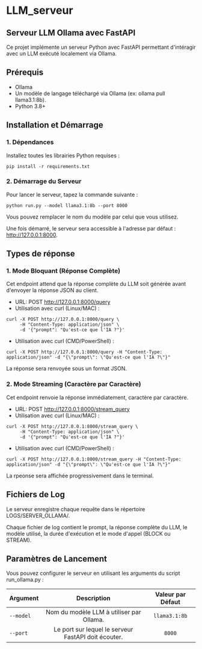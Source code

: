 # LLM_serveur

## Serveur LLM Ollama avec FastAPI

Ce projet implémente un serveur Python avec FastAPI permettant d'intéragir avec un LLM exécuté localement via Ollama.

## Prérequis

- Ollama
- Un modèle de langage téléchargé via Ollama (ex: ollama pull llama3.1:8b).
- Python 3.8+

## Installation et Démarrage
### 1. Dépendances

Installez toutes les librairies Python requises :
```console
pip install -r requirements.txt
```

### 2. Démarrage du Serveur

Pour lancer le serveur, tapez la commande suivante : 
```console
python run.py --model llama3.1:8b --port 8000
```
Vous pouvez remplacer le nom du modèle par celui que vous utilisez.

Une fois démarré, le serveur sera accessible à l'adresse par défaut : http://127.0.0.1:8000.

## Types de réponse
### 1. Mode Bloquant (Réponse Complète)

Cet endpoint attend que la réponse complète du LLM soit générée avant d'envoyer la réponse JSON au client.

- URL: POST http://127.0.0.1:8000/query
- Utilisation avec curl (Linux/MAC) :
```console
curl -X POST http://127.0.0.1:8000/query \
     -H "Content-Type: application/json" \
     -d '{"prompt": "Qu'est-ce que l'IA ?"}'
```

- Utilisation avec curl (CMD/PowerShell) :
```console
curl -X POST http://127.0.0.1:8000/query -H "Content-Type: application/json" -d "{\"prompt\": \"Qu'est-ce que l'IA ?\"}"
```

La réponse sera renvoyée sous un format JSON.


### 2. Mode Streaming (Caractère par Caractère)

Cet endpoint renvoie la réponse immédiatement, caractère par caractère.

- URL: POST http://127.0.0.1:8000/stream_query
- Utilisation avec curl (Linux/MAC) :
```console
curl -X POST http://127.0.0.1:8000/stream_query \
     -H "Content-Type: application/json" \
     -d '{"prompt": "Qu'est-ce que l'IA ?"}'
```

- Utilisation avec curl (CMD/PowerShell) :
```console
curl -X POST http://127.0.0.1:8000/stream_query -H "Content-Type: application/json" -d "{\"prompt\": \"Qu'est-ce que l'IA ?\"}"
```

La rpeonse sera affichée progressivement dans le terminal.

## Fichiers de Log

Le serveur enregistre chaque requête dans le répertoire LOGS/SERVER_OLLAMA/.

Chaque fichier de log contient le prompt, la réponse complète du LLM, le modèle utilisé, la durée d'exécution et le mode d'appel (BLOCK ou STREAM).

## Paramètres de Lancement

Vous pouvez configurer le serveur en utilisant les arguments du script run_ollama.py :

|   Argument   |   Description |   Valeur par Défaut |
|---    |:-:    |:-:    |
|   ```--model```   |   Nom du modèle LLM à utiliser par Ollama.   |   ```llama3.1:8b``` |
|   ```--port```   |   Le port sur lequel le serveur FastAPI doit écouter.   |   ```8000``` |

